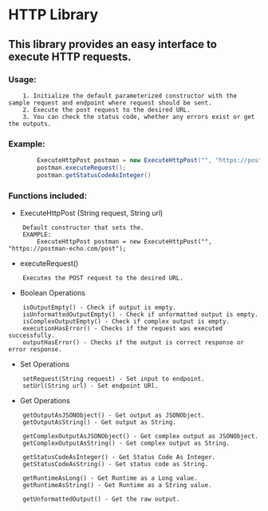 # HTTP Library

## This library provides an easy interface to execute HTTP requests. 

### Usage:
	
```
    1. Initialize the default parameterized constructor with the sample request and endpoint where request should be sent.
    2. Execute the post request to the desired URL.
    3. You can check the status code, whether any errors exist or get the outputs.
```

### Example:

```java
		ExecuteHttpPost postman = new ExecuteHttpPost("", "https://postman-echo.com/post");
		postman.executeRequest();
        postman.getStatusCodeAsInteger()
```

### Functions included:

* ExecuteHttpPost (String request, String url)

```
	Default constructor that sets the.
	EXAMPLE:
    	ExecuteHttpPost postman = new ExecuteHttpPost("", "https://postman-echo.com/post");
```

* executeRequest()

```
	Executes the POST request to the desired URL.
```

* Boolean Operations
```
	isOutputEmpty() - Check if output is empty.
    isUnformattedOutputEmpty() - Check if unformatted output is empty.
	isComplexOutputEmpty() - Check if complex output is empty.
    executionHasError() - Checks if the request was executed successfully.
    outputHasError() - Checks if the output is correct response or error response.
```

* Set Operations
```
	setRequest(String request) - Set input to endpoint.
    setUrl(String url) - Set endpoint URl.
```

* Get Operations
```
	getOutputAsJSONObject() - Get output as JSONObject.
    getOutputAsString() - Get output as String.
    
    getComplexOutputAsJSONObject() - Get complex output as JSONObject.
    getComplexOutputAsString() - Get complex output as String.
    
    getStatusCodeAsInteger() - Get Status Code As Integer.
	getStatusCodeAsString() - Get status code as String.
   
	getRuntimeAsLong() - Get Runtime as a Long value.
    getRuntimeAsString() - Get Runtime as a String value.
    
    getUnformattedOutput() - Get the raw output.
```